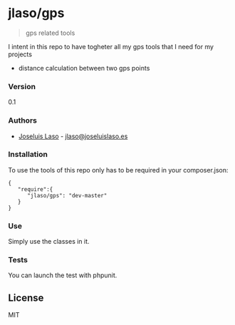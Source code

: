 # jlaso/gps

> gps related tools


I intent in this repo to have togheter all my gps tools that I need for my projects

  - distance calculation between two gps points



### Version
0.1

### Authors

* [Joseluis Laso] - <jlaso@joseluislaso.es>


### Installation

To use the tools of this repo only has to be required in your composer.json:

```
{
   "require":{
      "jlaso/gps": "dev-master"
   }
}
```


### Use

Simply use the classes in it.

### Tests

You can launch the test with phpunit.

License
----

MIT




[Joseluis Laso]:http://www.joseluislaso.es/


